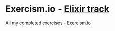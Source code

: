 # Exercism.io - [Elixir track](https://exercism.io/my/tracks/elixir)  

All my completed exercises - [Exercism.io](https://exercism.io)

